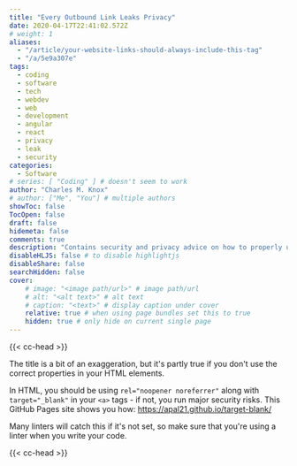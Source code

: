 ```yaml
---
title: "Every Outbound Link Leaks Privacy"
date: 2020-04-17T22:41:02.572Z
# weight: 1
aliases:
  - "/article/your-website-links-should-always-include-this-tag"
  - "/a/5e9a307e"
tags:
  - coding
  - software
  - tech
  - webdev
  - web
  - development
  - angular
  - react
  - privacy
  - leak
  - security
categories:
  - Software
# series: [ "Coding" ] # doesn't seem to work
author: "Charles M. Knox"
# author: ["Me", "You"] # multiple authors
showToc: false
TocOpen: false
draft: false
hidemeta: false
comments: true
description: "Contains security and privacy advice on how to properly use outbound links in your web-facing code."
disableHLJS: false # to disable highlightjs
disableShare: false
searchHidden: false
cover:
    # image: "<image path/url>" # image path/url
    # alt: "<alt text>" # alt text
    # caption: "<text>" # display caption under cover
    relative: true # when using page bundles set this to true
    hidden: true # only hide on current single page
---
```


{{< cc-head >}}

The title is a bit of an exaggeration, but it's partly true if you don't use the correct properties in your HTML elements.

In HTML, you should be using `rel="noopener noreferrer"` along with `target="_blank"` in your `<a>` tags - if not, you run major security risks. This GitHub Pages site shows you how: https://apal21.github.io/target-blank/

Many linters will catch this if it's not set, so make sure that you're using a linter when you write your code.

{{< cc-head >}}
